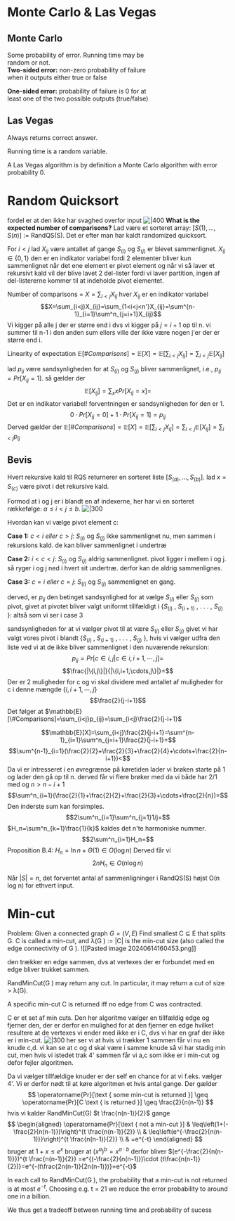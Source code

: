 # Monte Carlo & Las Vegas
## Monte Carlo
Some probability of error. Running time may be  
random or not.  
**Two-sided error:** non-zero probability of failure  
when it outputs either true or false  

**One-sided error:** probability of failure is 0 for at  
least one of the two possible outputs (true/false)
## Las Vegas 
Always returns correct answer. 

Running time is a  random variable.

A Las Vegas algorithm is by definition a Monte Carlo algorithm with error probability 0.
# Random Quicksort 
fordel er at den ikke har svaghed overfor input
![|400](https://i.imgur.com/UNqorIu.png)
**What is the expected number of comparisons?**
Lad være et sorteret array: $[S(1) , . . . , S(n) ]$ := RandQS(S). 
Det er efter man har kaldt randomized quicksort.

For $i < j$ lad $X_{ij}$ være antallet af gange $S_{(i)}$
og $S_{(j)}$ er blevet sammenlignet.  $X_{ij} \in \{0, 1\}$ den er en indikator variabel fordi 2 elementer bliver kun sammenlignet når det ene element er pivot element og når vi så laver et rekursivt kald vil der blive lavet 2 del-lister fordi vi laver partition, ingen af del-listererne kommer til at indeholde pivot elementet.

Number of comparisons = $X=\sum_{i<j}X_{ij}$ 
hver $X_{ij}$ er en indikator variabel 
$$X=\sum_{i<j}X_{ij}=\sum_{1<i<j<n'}X_{ij}=\sum^{n-1}_{i=1}\sum^n_{j=i+1}X_{ij}$$
Vi kigger på alle j der er større end i dvs vi kigger på $j=i+1$ op til n. vi summer til n-1 i den anden sum ellers ville der ikke være nogen j'er der er større end i. 


Linearity of expectation
$\mathbb{E}[\#Comparisons]=\mathbb{E}[X]=\mathbb{E}[\sum_{i<j}X_{ij}]=\sum_{i<j}\mathbb{E}[X_{ij}]$

lad $p_{ij}$ være sandsynligheden for at $S_{(i)}$ og $S_{(j)}$ bliver sammenlignet, i.e., $p_{ij} = Pr[X_{ij} = 1]$. så gælder der
$$\mathbb{E}[X_{ij}]=\sum_xxPr[X_{ij}=x]=$$
Det er en indikator variabel! forventningen er sandsynligheden for den er 1. 
$$0\cdot Pr[X_{ij}=0]+1\cdot Pr[X_{ij}=1]=p_{ij}$$
Derved gælder der
$\mathbb{E}[\#Comparisons]=\mathbb{E}[X]=\mathbb{E}[\sum_{i<j}X_{ij}]=\sum_{i<j}\mathbb{E}[X_{ij}]=\sum_{i<j}p_{ij}$
## Bevis 
Hvert rekursive kald til RQS returnerer en sorteret liste 
$[S_{(a)} , . . . , S_{(b)}]$. lad $x = S_{(c)}$ være pivot i det rekursive kald.

Formod at i og j er i blandt en af indexerne, her har vi en sorteret rækkefølge: $a \leq i < j \leq b$.
![|300](https://i.imgur.com/MJ7GPty.png)

Hvordan kan vi vælge pivot element c: 

**Case 1:** $c < i ~eller~ c > j:$ $S_{(i)}$ og $S_{(j)}$ ikke sammenlignet nu, men
sammen i rekursions kald. de kan bliver sammenlignet i undertræ

**Case 2:** $i < c < j$: $S_{(i)}$ og $S_{(j)}$ aldrig sammenlignet. pivot ligger i mellem i og j. så ryger i og j ned i hvert sit undertræ. derfor kan de aldrig sammenlignes. 

**Case 3:** $c = i ~eller~ c = j:$ $S_{(i)}$ og $S_{(j)}$ sammenlignet en gang.

derved, er $p_{ij}$ den betinget sandsynlighed for at vælge $S_{(i)}$
eller $S_{(j)}$ som pivot, givet at pivotet bliver valgt uniformt tillfældigt i
{$S_{(i)}$ , $S_{(i+1)}$ , . . . , $S_{(j)}$ }: altså som vi ser i case 3

sandsynligheden for at vi vælger pivot til at være $S_{(i)}$ eller $S_{(j)}$ givet vi har valgt vores pivot i blandt {$S_{(i)}$ , $S_{(i+1)}$ , . . . , $S_{(j)}$ }, hvis vi vælger udfra den liste ved vi at de ikke bliver sammenlignet i den nuværende rekursion:
$$p_{ij} = Pr[c \in {i,j}|c \in {i, i + 1, \cdots , j}]=$$
$$\frac{|\{i,j\}|}{|\{i,i+1,\cdots,j\}|}=$$
Der er 2 muligheder for c og vi skal dividere med antallet af muligheder for c i denne mængde $\{i,i+1,\cdots,j\}$ 
$$\frac{2}{j-i+1}$$
Det følger at 
$\mathbb{E}[\#Comparisons]=\sum_{i<j}p_{ij}=\sum_{i<j}\frac{2}{j-i+1}$

$$\mathbb{E}[X]=\sum_{i<j}\frac{2}{j-i+1}=\sum^{n-1}_{i=1}\sum^n_{j=i+1}\frac{2}{j-i+1}=$$
$$\sum^{n-1}_{i=1}(\frac{2}{2}+\frac{2}{3}+\frac{2}{4}+\cdots+\frac{2}{n-i+1})<$$
Da vi er intresseret i en øvregrænse på køretiden lader vi brøken starte på 1 og lader den gå op til n. derved får vi flere brøker med da vi både har 2/1 med og $n>n-i+1$
$$\sum^n_{i=1}(\frac{2}{1}+\frac{2}{2}+\frac{2}{3}+\cdots+\frac{2}{n})=$$
Den inderste sum kan forsimples. 
$$2\sum^n_{i=1}\sum^n_{j=1}1/j=$$
$H_n=\sum^n_{k=1}\frac{1}{k}$ kaldes det n'te harmoniske nummer. 
$$2\sum^n_{i=1}H_n=$$
Proposition B.4: $H_{n}=\ln n +\Theta(1) \in O(\log n)$
Derved får vi 
$$2nH_n\in O(n\log n)$$

Når $|S| = n$, det forventet antal af sammenligninger i  RandQS(S) højst O(n log n) for ethvert input. 
# Min-cut
Problem: Given a connected graph $G = (V, E)$
Find smallest C ⊆ E that splits G. C is called a min-cut, and λ(G ) := |C| is the min-cut size (also called the edge connectivity of G ).
![[Pasted image 20240614160453.png]]

den trækker en edge sammen, dvs at vertexes der er forbundet med en edge bliver trukket sammen.

RandMinCut(G ) may return any cut. In particular, it may return a cut of size > λ(G).

A specific min-cut C is returned iff no edge from C
was contracted.


C er et set af min cuts. Den her algoritme vælger en tillfældig edge og fjerner den, der er derfor en mulighed for at den fjerner en edge hvilket resultere at de vertexes vi ender med ikke er i C, dvs vi har en graf der ikke er i min-cut.
![|300](https://i.imgur.com/z8lKZ31.png)
her ser vi at hvis vi trækker 1 sammen får vi nu en knude c,d. vi kan se at c og d skal være i samme knude så vi har stadig min cut, men hvis vi istedet trak 4' sammen får vi a,c som ikke er i min-cut og defor fejler algoritmen. 

Da vi vælger tillfældige knuder er der self en chance for at vi f.eks. vælger 4'. Vi er derfor nødt til at køre algoritmen et hvis antal gange. Der gælder
$$
\operatorname{Pr}[\text { some min-cut is returned }] \geq \operatorname{Pr}[C \text { is returned }] \geq \frac{2}{n(n-1)}
$$
hvis vi kalder RandMinCut(G) $t \frac{n(n-1)}{2}$ gange $$
\begin{aligned}
\operatorname{Pr}[\text { not a min-cut }] & \leq\left(1+(-\frac{2}{n(n-1)})\right)^{t \frac{n(n-1)}{2}} \\
& \leq\left(e^{-\frac{2}{n(n-1)}}\right)^{t \frac{n(n-1)}{2}} \\
& =e^{-t}
\end{aligned}
$$
bruger at $1+x \leq e^{x}$
bruger at $(x^a)^b=x^{a\cdot b}$
derfor bliver $(e^{-\frac{2}{n(n-1)}})^{t \frac{n(n-1)}{2}} =e^{(-\frac{2}{n(n-1)})\cdot (t\frac{n(n-1)}{2})}=e^{-(t\frac{2n(n-1)}{2n(n-1)})}=e^{-t}$

In each call to RandMinCut(G ), the probability that a
min-cut is not returned is at most $e^{-t}$. Choosing e.g. t = 21 we reduce the error probability to around one in a billion.

We thus get a tradeoff between running time and probability of sucess

